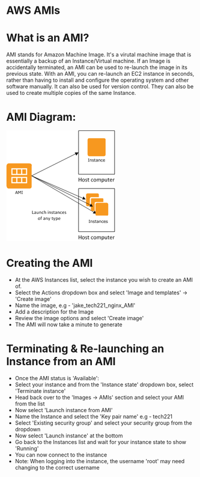 # AWS AMIs
#
# What is an AMI?
AMI stands for Amazon Machine Image. It's a virutal machine image that is essentially a backup of an 
Instance/Virtual machine. If an Image is accidentally terminated, an AMI can be used to re-launch the image in its 
previous state.
With an AMI, you can re-launch an EC2 instance in seconds, rather than having to install and configure
the operating system and other software manually. It can also be used for version control.
They can also be used to create multiple copies of the same Instance.
#
# AMI Diagram:
![AMI_Diagram.png](AMI_Diagram.png)
#
# Creating the AMI
- At the AWS Instances list, select the instance you wish to create an AMI of.
- Select the Actions dropdown box and select 'Image and templates' -> 'Create image'
- Name the image, e.g - 'jake_tech221_nginx_AMI'
- Add a description for the Image
- Review the image options and select 'Create image'
- The AMI will now take a minute to generate
#
# Terminating & Re-launching an Instance from an AMI
- Once the AMI status is 'Available':
- Select your instance and from the 'Instance state' dropdown box, select 'Terminate instance'
- Head back over to the 'Images -> AMIs' section and select your AMI from the list
- Now select 'Launch instance from AMI'
- Name the Instance and select the 'Key pair name' e.g - tech221
- Select 'Existing security group' and select your security group from the dropdown
- Now select 'Launch instance' at the bottom
- Go back to the Instances list and wait for your instance state to show 'Running'
- You can now connect to the instance
- Note: When logging into the instance, the username 'root' may need changing to the correct username
